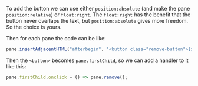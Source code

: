 
To add the button we can use either `position:absolute` (and make the pane `position:relative`) or `float:right`. The `float:right` has the benefit that the button never overlaps the text, but `position:absolute` gives more freedom. So the choice is yours.

Then for each pane the code can be like:
```js
pane.insertAdjacentHTML("afterbegin", '<button class="remove-button">[x]</button>');
```

Then the `<button>` becomes `pane.firstChild`, so we can add a handler to it like this:

```js
pane.firstChild.onclick = () => pane.remove();
```
